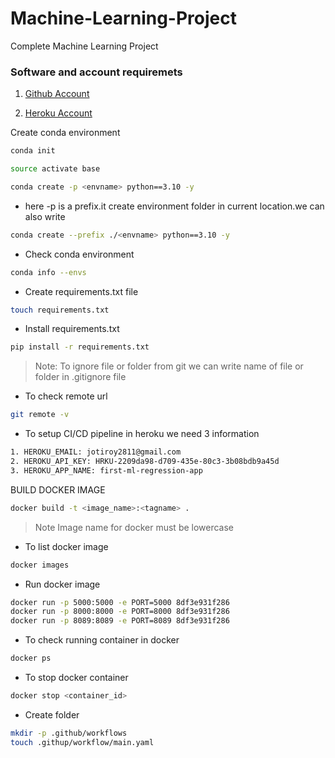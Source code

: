 # Machine-Learning-Project
Complete Machine Learning Project

### Software and account requiremets

1. [Github Account](https://github.com/JotiRoy01/Machine-Learning-Project.git)

2. [Heroku Account](https://dashboard.heroku.com/apps#)


Create conda environment

```bash
conda init
```
```bash
source activate base
```
```bash
conda create -p <envname> python==3.10 -y
```
* here -p is a prefix.it create environment folder in current location.we can also write
```bash
conda create --prefix ./<envname> python==3.10 -y
```
* Check conda environment
```bash
conda info --envs
```

* Create requirements.txt file
```bash
touch requirements.txt
```
* Install requirements.txt
```bash
pip install -r requirements.txt
```

> Note: To ignore file or folder from git we can write name of file or folder in .gitignore file

* To check remote url
```bash
git remote -v
```
* To setup CI/CD pipeline in heroku we need 3 information
```bash
1. HEROKU_EMAIL: jotiroy2811@gmail.com
2. HEROKU_API_KEY: HRKU-2209da98-d709-435e-80c3-3b08bdb9a45d
3. HEROKU_APP_NAME: first-ml-regression-app
```
BUILD DOCKER IMAGE
```bash
docker build -t <image_name>:<tagname> .
```
> Note Image name for docker must be lowercase
* To list docker image
```bash
docker images
```
* Run docker image
```bash
docker run -p 5000:5000 -e PORT=5000 8df3e931f286
docker run -p 8000:8000 -e PORT=8000 8df3e931f286
docker run -p 8089:8089 -e PORT=8089 8df3e931f286
```
* To check running container in docker 
```bash
docker ps
```
* To stop docker container
```bash
docker stop <container_id>
```
* Create folder
```bash
mkdir -p .github/workflows
touch .githup/workflow/main.yaml
```
